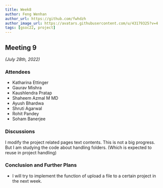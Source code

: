 ```yaml
---
title: Week8
author: Feng Wenhan
author_url: https://github.com/fwhdzh
author_image_url: https://avatars.githubusercontent.com/u/43179325?v=4
tags: [gsoc22, project]
---
```


<!--
SPDX-License-Identifier: CC-BY-SA-4.0

SPDX-FileCopyrightText: 2022 Feng Wenhan <fwhdzh@gmail.com>
-->

## Meeting 9
*(July 28th, 2022)*

<!--truncate-->

### Attendees

- Katharina Ettinger
- Gaurav Mishra
- Kaushlendra Pratap
- Shaheem Azmal M MD
- Ayush Bhardwa
- Shruti Agarwal
- Rohit Pandey
- Soham Banerjee

### Discussions

I modify the project related pages text contents. This is not a big progress. But I am studying the code about handling folders. (Which is expected to reuse in project handling)

### Conclusion and Further Plans

- I will try to implement the function of upload a file to a certain project in the next week.

